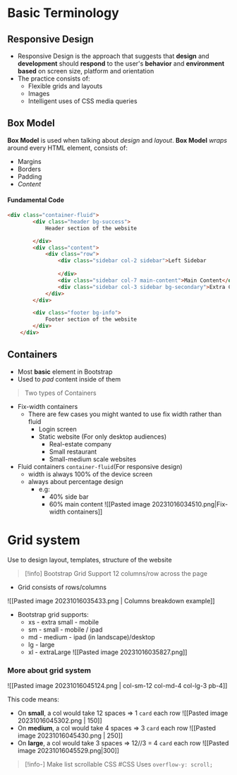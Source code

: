 # Basic Terminology
## Responsive Design 
* Responsive Design is the approach that suggests that **design** and **development** should **respond** to the user's **behavior** and **environment based** on screen size, platform and orientation
* The practice consists of:
	* Flexible grids and layouts
	* Images
	* Intelligent uses of CSS media queries
## Box Model
**Box Model** is used when talking about *design* and *layout*. 
**Box Model** *wraps* around every HTML element, consists of:
* Margins
* Borders
* Padding
* *Content*

#### Fundamental Code
```html
<div class="container-fluid">
        <div class="header bg-success">
            Header section of the website

        </div>
        <div class="content">
            <div class="row">
                <div class="sidebar col-2 sidebar">Left Sidebar
                    
                </div>
                <div class="sidebar col-7 main-content">Main Content</div>
                <div class="sidebar col-3 sidebar bg-secondary">Extra Content</div>
            </div>
        </div>

        <div class="footer bg-info">
            Footer section of the website
        </div>
    </div>
```
## Containers  
* Most **basic** element in Bootstrap
* Used to *pad* content inside of them
> Two types of Containers
* Fix-width containers
	* There are few cases you might wanted to use fix width rather than fluid
		* Login screen
		* Static website (For only desktop audiences)
			* Real-estate company
			* Small restaurant
			* Small-medium scale websites
* Fluid containers `container-fluid`(For responsive design)
	* width is always 100% of the device screen
	* always about percentage design
		* e.g:
			* 40% side bar
			* 60% main content
![[Pasted image 20231016034510.png|Fix-width containers]]

# Grid system
Use to design layout, templates, structure of the website
>[!info] Bootstrap Grid
>Support 12 columns/row across the page

* Grid consists of rows/columns

![[Pasted image 20231016035433.png | Columns breakdown example]]
- Bootstrap grid supports:
	- xs - extra small - mobile
	- sm - small - mobile / ipad
	- md - medium - ipad (in landscape)/desktop
	- lg - large
	- xl - extraLarge
![[Pasted image 20231016035827.png]]
### More about grid system
![[Pasted image 20231016045124.png | col-sm-12 col-md-4 col-lg-3 pb-4]]

This code means:
- On **small**, a col would take 12 spaces => 1 `card` each row
	![[Pasted image 20231016045302.png | 150]]
- On **medium**, a col would take 4 spaces => 3 `card` each row
	![[Pasted image 20231016045430.png | 250]]
- On **large**, a col would take 3 spaces => 12//3 = 4 `card` each row
	![[Pasted image 20231016045529.png|300]]

>[!info-] Make list scrollable CSS #CSS 
> Uses `overflow-y: scroll;`

